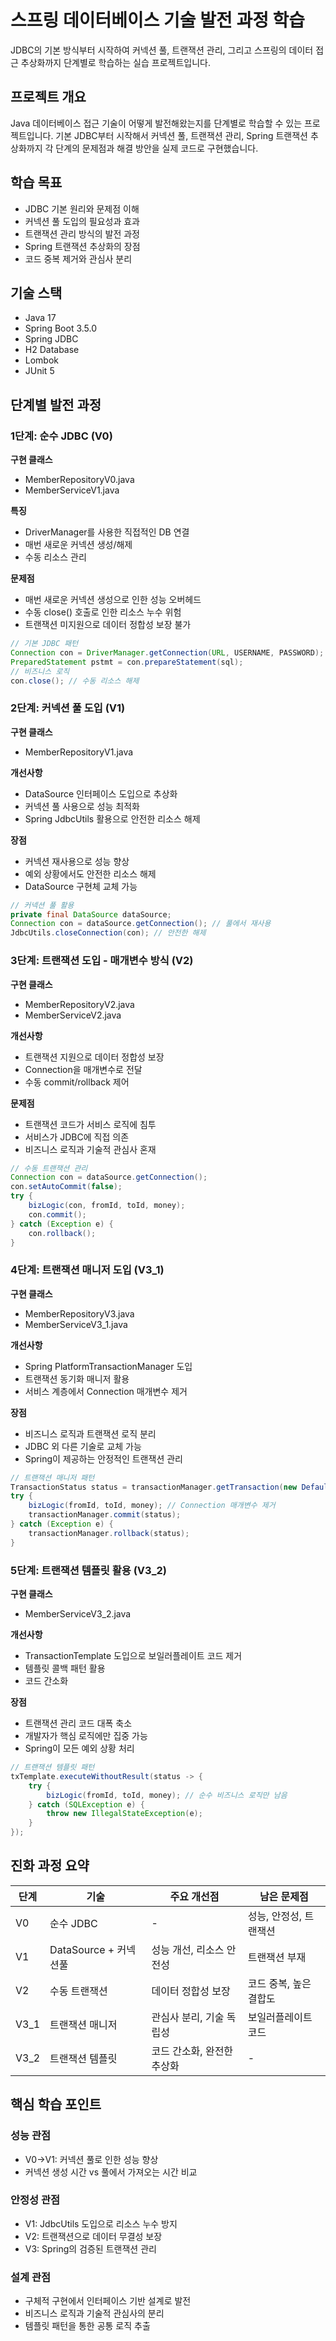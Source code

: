 # 스프링 데이터베이스 기술 발전 과정 학습

JDBC의 기본 방식부터 시작하여 커넥션 풀, 트랜잭션 관리, 그리고 스프링의 데이터 접근 추상화까지 단계별로 학습하는 실습 프로젝트입니다.

## 프로젝트 개요

Java 데이터베이스 접근 기술이 어떻게 발전해왔는지를 단계별로 학습할 수 있는 프로젝트입니다. 
기본 JDBC부터 시작해서 커넥션 풀, 트랜잭션 관리, Spring 트랜잭션 추상화까지 각 단계의 문제점과 해결 방안을 실제 코드로 구현했습니다.

## 학습 목표

- JDBC 기본 원리와 문제점 이해
- 커넥션 풀 도입의 필요성과 효과
- 트랜잭션 관리 방식의 발전 과정
- Spring 트랜잭션 추상화의 장점
- 코드 중복 제거와 관심사 분리

## 기술 스택

- Java 17
- Spring Boot 3.5.0
- Spring JDBC
- H2 Database
- Lombok
- JUnit 5

## 단계별 발전 과정

### 1단계: 순수 JDBC (V0)

**구현 클래스**
- MemberRepositoryV0.java
- MemberServiceV1.java

**특징**
- DriverManager를 사용한 직접적인 DB 연결
- 매번 새로운 커넥션 생성/해제
- 수동 리소스 관리

**문제점**
- 매번 새로운 커넥션 생성으로 인한 성능 오버헤드
- 수동 close() 호출로 인한 리소스 누수 위험
- 트랜잭션 미지원으로 데이터 정합성 보장 불가

```java
// 기본 JDBC 패턴
Connection con = DriverManager.getConnection(URL, USERNAME, PASSWORD);
PreparedStatement pstmt = con.prepareStatement(sql);
// 비즈니스 로직
con.close(); // 수동 리소스 해제
```

### 2단계: 커넥션 풀 도입 (V1)

**구현 클래스**
- MemberRepositoryV1.java

**개선사항**
- DataSource 인터페이스 도입으로 추상화
- 커넥션 풀 사용으로 성능 최적화
- Spring JdbcUtils 활용으로 안전한 리소스 해제

**장점**
- 커넥션 재사용으로 성능 향상
- 예외 상황에서도 안전한 리소스 해제
- DataSource 구현체 교체 가능

```java
// 커넥션 풀 활용
private final DataSource dataSource;
Connection con = dataSource.getConnection(); // 풀에서 재사용
JdbcUtils.closeConnection(con); // 안전한 해제
```

### 3단계: 트랜잭션 도입 - 매개변수 방식 (V2)

**구현 클래스**
- MemberRepositoryV2.java
- MemberServiceV2.java

**개선사항**
- 트랜잭션 지원으로 데이터 정합성 보장
- Connection을 매개변수로 전달
- 수동 commit/rollback 제어

**문제점**
- 트랜잭션 코드가 서비스 로직에 침투
- 서비스가 JDBC에 직접 의존
- 비즈니스 로직과 기술적 관심사 혼재

```java
// 수동 트랜잭션 관리
Connection con = dataSource.getConnection();
con.setAutoCommit(false);
try {
    bizLogic(con, fromId, toId, money);
    con.commit();
} catch (Exception e) {
    con.rollback();
}
```

### 4단계: 트랜잭션 매니저 도입 (V3_1)

**구현 클래스**
- MemberRepositoryV3.java
- MemberServiceV3_1.java

**개선사항**
- Spring PlatformTransactionManager 도입
- 트랜잭션 동기화 매니저 활용
- 서비스 계층에서 Connection 매개변수 제거

**장점**
- 비즈니스 로직과 트랜잭션 로직 분리
- JDBC 외 다른 기술로 교체 가능
- Spring이 제공하는 안정적인 트랜잭션 관리

```java
// 트랜잭션 매니저 패턴
TransactionStatus status = transactionManager.getTransaction(new DefaultTransactionDefinition());
try {
    bizLogic(fromId, toId, money); // Connection 매개변수 제거
    transactionManager.commit(status);
} catch (Exception e) {
    transactionManager.rollback(status);
}
```

### 5단계: 트랜잭션 템플릿 활용 (V3_2)

**구현 클래스**
- MemberServiceV3_2.java

**개선사항**
- TransactionTemplate 도입으로 보일러플레이트 코드 제거
- 템플릿 콜백 패턴 활용
- 코드 간소화

**장점**
- 트랜잭션 관리 코드 대폭 축소
- 개발자가 핵심 로직에만 집중 가능
- Spring이 모든 예외 상황 처리

```java
// 트랜잭션 템플릿 패턴
txTemplate.executeWithoutResult(status -> {
    try {
        bizLogic(fromId, toId, money); // 순수 비즈니스 로직만 남음
    } catch (SQLException e) {
        throw new IllegalStateException(e);
    }
});
```

## 진화 과정 요약

| 단계 | 기술 | 주요 개선점 | 남은 문제점 |
|------|------|-------------|-------------|
| V0 | 순수 JDBC | - | 성능, 안정성, 트랜잭션 |
| V1 | DataSource + 커넥션풀 | 성능 개선, 리소스 안전성 | 트랜잭션 부재 |
| V2 | 수동 트랜잭션 | 데이터 정합성 보장 | 코드 중복, 높은 결합도 |
| V3_1 | 트랜잭션 매니저 | 관심사 분리, 기술 독립성 | 보일러플레이트 코드 |
| V3_2 | 트랜잭션 템플릿 | 코드 간소화, 완전한 추상화 | - |



## 핵심 학습 포인트

### 성능 관점
- V0→V1: 커넥션 풀로 인한 성능 향상
- 커넥션 생성 시간 vs 풀에서 가져오는 시간 비교

### 안정성 관점
- V1: JdbcUtils 도입으로 리소스 누수 방지
- V2: 트랜잭션으로 데이터 무결성 보장
- V3: Spring의 검증된 트랜잭션 관리

### 설계 관점
- 구체적 구현에서 인터페이스 기반 설계로 발전
- 비즈니스 로직과 기술적 관심사의 분리
- 템플릿 패턴을 통한 공통 로직 추출
